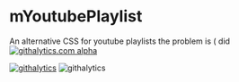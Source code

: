 mYoutubePlaylist
================

An alternative CSS for youtube playlists
the problem is ( did 
[![githalytics.com alpha](https://cruel-carlota.pagodabox.com/74d0e47f21677ad9b2cf194ed93b9eab "githalytics.com")](http://githalytics.com/dmtrs/test)

[![githalytics](https://cruel-carlota.pagodabox.com/724254225def824d37b98354956aed89)](http://githalytics.com)
![githalytics](https://githalytics.local/724254225def824d37b98354956aed89)